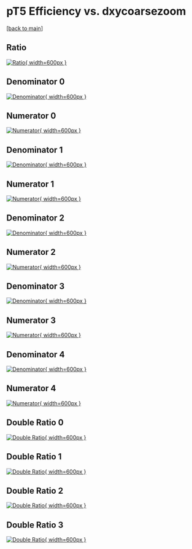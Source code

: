 # pT5 Efficiency vs. dxycoarsezoom

[[back to main](./)]



## Ratio

[![Ratio](../mtv/var/pT5_loweta_11_0_eff_dxycoarsezoom.png){ width=600px }](../mtv/var/pT5_loweta_11_0_eff_dxycoarsezoom.pdf)

## Denominator 0

[![Denominator](../mtv/den/pT5_loweta_11_0_eff_dxycoarsezoom_den0.png){ width=600px }](../mtv/den/pT5_loweta_11_0_eff_dxycoarsezoom_den0.pdf)

## Numerator 0

[![Numerator](../mtv/num/pT5_loweta_11_0_eff_dxycoarsezoom_num0.png){ width=600px }](../mtv/num/pT5_loweta_11_0_eff_dxycoarsezoom_num0.pdf)

## Denominator 1

[![Denominator](../mtv/den/pT5_loweta_11_0_eff_dxycoarsezoom_den1.png){ width=600px }](../mtv/den/pT5_loweta_11_0_eff_dxycoarsezoom_den1.pdf)

## Numerator 1

[![Numerator](../mtv/num/pT5_loweta_11_0_eff_dxycoarsezoom_num1.png){ width=600px }](../mtv/num/pT5_loweta_11_0_eff_dxycoarsezoom_num1.pdf)

## Denominator 2

[![Denominator](../mtv/den/pT5_loweta_11_0_eff_dxycoarsezoom_den2.png){ width=600px }](../mtv/den/pT5_loweta_11_0_eff_dxycoarsezoom_den2.pdf)

## Numerator 2

[![Numerator](../mtv/num/pT5_loweta_11_0_eff_dxycoarsezoom_num2.png){ width=600px }](../mtv/num/pT5_loweta_11_0_eff_dxycoarsezoom_num2.pdf)

## Denominator 3

[![Denominator](../mtv/den/pT5_loweta_11_0_eff_dxycoarsezoom_den3.png){ width=600px }](../mtv/den/pT5_loweta_11_0_eff_dxycoarsezoom_den3.pdf)

## Numerator 3

[![Numerator](../mtv/num/pT5_loweta_11_0_eff_dxycoarsezoom_num3.png){ width=600px }](../mtv/num/pT5_loweta_11_0_eff_dxycoarsezoom_num3.pdf)

## Denominator 4

[![Denominator](../mtv/den/pT5_loweta_11_0_eff_dxycoarsezoom_den4.png){ width=600px }](../mtv/den/pT5_loweta_11_0_eff_dxycoarsezoom_den4.pdf)

## Numerator 4

[![Numerator](../mtv/num/pT5_loweta_11_0_eff_dxycoarsezoom_num4.png){ width=600px }](../mtv/num/pT5_loweta_11_0_eff_dxycoarsezoom_num4.pdf)

## Double Ratio 0

[![Double Ratio](../mtv/ratio/pT5_loweta_11_0_eff_dxycoarsezoom_ratio0.png){ width=600px }](../mtv/ratio/pT5_loweta_11_0_eff_dxycoarsezoom_ratio0.pdf)

## Double Ratio 1

[![Double Ratio](../mtv/ratio/pT5_loweta_11_0_eff_dxycoarsezoom_ratio1.png){ width=600px }](../mtv/ratio/pT5_loweta_11_0_eff_dxycoarsezoom_ratio1.pdf)

## Double Ratio 2

[![Double Ratio](../mtv/ratio/pT5_loweta_11_0_eff_dxycoarsezoom_ratio2.png){ width=600px }](../mtv/ratio/pT5_loweta_11_0_eff_dxycoarsezoom_ratio2.pdf)

## Double Ratio 3

[![Double Ratio](../mtv/ratio/pT5_loweta_11_0_eff_dxycoarsezoom_ratio3.png){ width=600px }](../mtv/ratio/pT5_loweta_11_0_eff_dxycoarsezoom_ratio3.pdf)

